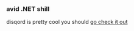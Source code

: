 ### avid .NET shill
disqord is pretty cool you should [go check it out](https://github.com/Quahu/Disqord)
